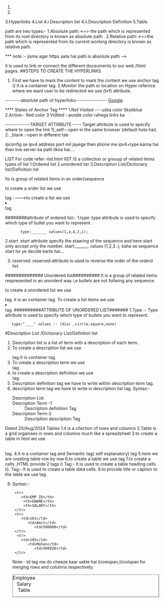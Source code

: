 <!-- content -->
1.
2.
3.Hyperlinks
4.List 
4.i.Description list 
4.ii.Description Definition
5.Table

















<!-- hello readme .md file -->
path are two types:-
1.Absolute path:->>> the path which is represented from its root directory is known as absolute path  .
2.Relative path:->>>the path which is represented from its current working directory is known as relative path.


*** note :- jisme agar https aata hai path is absolute path -->

<!-- --------------html HyperlINKS -->
it is used to link or connect the different doceuments to our web /html pages.
##STEPS TO CREATE THE HYPERLINKS
1. First we have to mark the content to mark the content we use anchor tag (<a></a>) It is a container tag.
2.Monitor the path or location on Hyper refernce where we want user to be redirected we use (hrf) attribute.

--------absolute path of hyperlinks----------------
<a href="https://www.google.com" target =" ___blank">
Google
</a>

**** States of Anchor Tag ****
1.Not Visited --- uska color Skykblue
2.Active:- Red  color 
3.Vidited :-purple color rahega links ka


-------------TARGET ATTRIBUTE-----
Target attribute is used to specify where to open the link
  1)_self:-.open in the same browser (default hota hai).
  2. _blank :-open in different tab

<!-- ====================HYPERLINKS PART-2 ===========-->



<!-- creating our own PAN network -->
ipconfig se ipv4 address port mil jayega then phone me ipv4+type karna hai then live server ka path likna hai....

<!-- =======================================13AUGUST2024============================================================== -->
LIST
For code refer:-list.html
lIST IS a collection or grouup of related items
types of list 
1.Ordered list
2.unordered list
3.Description List/Dictionary list/Definition list
<!-- -----------------------
### ORDERED LIST 
 --> Its is group of related items in an order/sequence
 to create a order list 
 we use <ol></ol> tag
 ---->to create a list we use <li></li> tag
 <!-- Syntax: <ol type="" start="" reversed>
 <li> html</li>
<li>css</li> -->
 
 </ol>

 ########attribute of ordered list:-
 1.type :type attribute is used to specify which type of bullet you want to represent .
           
           type:_______ values(1,a,A,I,i);

 2.start :start attribute specify the staaring of the sequence and here start only accept only the number.
               start:_______ values (1,2,3..);
               kaha se sequence start ho ye decide karte hai...

 3. reserved :reserved attribute is used to reverse the order of the orderd list.


 ############## Unordered list##########
 It is a group of related items respresented in an unorderd way i,e bullets are not follwing any sequence.

 to create a unordered list we use <ul></ul> tag. it is an container tag.
 To create a list items we use <li></li> tag.
 ##########ATTRIBUTE OF UNORDERED LIST#######
 1.Type :- Type attribute is used to specify which type of bullets you want to represent.
       
       type:"____" values :- (disc ,circle,square,none)

#Description List /Dictionary List/Defintion list
1. Description list is  a list of term with a description of each term.
2. To create a description list we use <dl></dl> tag.It is container tag.
3. To create a description term we use <dt></dt> tag.
4. to create a description definition we use <dd></dd> tag.
5. Description definition tag we have to write within description term tag.
6. description term tag we have to write in description list tag.
          Syntax:-
          <dl>Description List
            <dt> Description Term -1
            <dd> Description definition Tag</dd>
            </dt>
            <dt>Description Term-2
            <dd>Description description Tag</dd>
            </dt>
            </dl> 


Dated 20/Aug/2024
Tables
1.it is a cllection of rows and columns
2.Table is a grid organises in rows and columns much like a spreadsheet
3.to create a table in html we use <table></table> tag.
4.It is a container tag and Semantic tag( self explanatory) tag
5.here we are creating table row by row
6.to create a table we use <tr></tr> tag
7.to create a cells ,HTML provide 2 tags
      i) <TH></TH> Tag:- It is used to create a table heading cells
      ii).<TD></TD> Tag:- It is used to create a table data cells.
8.to provide title or caption to the table we use <caption></caption> tag.
      
9. Syntax:-
        <table border="1">
        <caption> Employee Salary Table</caption>

        <tr>
           <th>EMP ID</th>
            <th>ENAME</th>
            <th>SALARY</th>
        </tr>
        <tr>
           <td>101</td>
              <td>Amit</td>
                 <td>500000</td>
        </tr>
         <tr>
           <td>105</td>
              <td>Mohan</td>
                 <td>508920</td>
        </tr>
 Note:-  td tag  me do cheeze kaar sakte hai i)rowspan,ii)colspan for merging rows and columns respectively.        

 